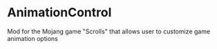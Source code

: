 AnimationControl
================

Mod for the Mojang game "Scrolls" that allows user to customize game animation options
